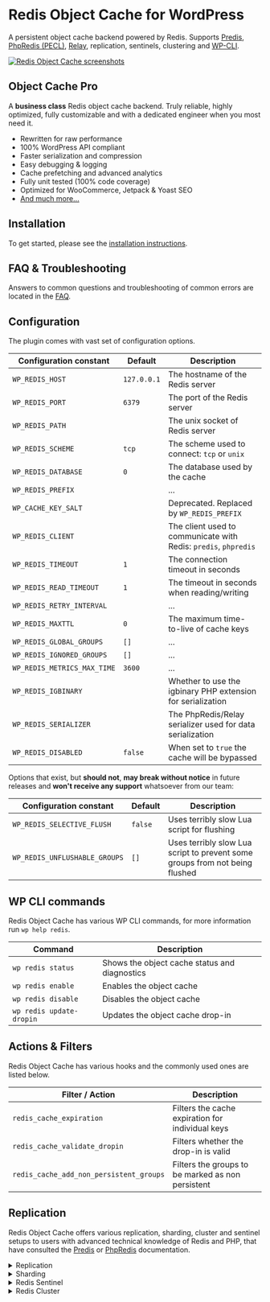 # Redis Object Cache for WordPress

A persistent object cache backend powered by Redis. Supports [Predis](https://github.com/predis/predis/), [PhpRedis (PECL)](https://github.com/phpredis/phpredis), [Relay](https://relaycache.com), replication, sentinels, clustering and [WP-CLI](http://wp-cli.org/).

[![Redis Object Cache screenshots](/.wordpress-org/collage-sm.jpg?raw=true)](/.wordpress-org/collage.png?raw=true)

## Object Cache Pro

A **business class** Redis object cache backend. Truly reliable, highly optimized, fully customizable and with a dedicated engineer when you most need it.

* Rewritten for raw performance
* 100% WordPress API compliant
* Faster serialization and compression
* Easy debugging & logging
* Cache prefetching and advanced analytics
* Fully unit tested (100% code coverage)
* Optimized for WooCommerce, Jetpack & Yoast SEO
* [And much more...](https://objectcache.pro/?ref=oss&amp;utm_source=wp-plugin&amp;utm_medium=readme)

## Installation

To get started, please see the [installation instructions](https://github.com/rhubarbgroup/redis-cache/blob/develop/INSTALL.md).

## FAQ & Troubleshooting

Answers to common questions and troubleshooting of common errors are located in the [FAQ](https://github.com/rhubarbgroup/redis-cache/blob/develop/FAQ.md).

## Configuration

The plugin comes with vast set of configuration options.

| Configuration constant        | Default     | Description                                   |
| ----------------------------- | ----------- | --------------------------------------------- |
| `WP_REDIS_HOST`               | `127.0.0.1` | The hostname of the Redis server |
| `WP_REDIS_PORT`               | `6379`      | The port of the Redis server |
| `WP_REDIS_PATH`               |             | The unix socket of Redis server |
| `WP_REDIS_SCHEME`             | `tcp`       | The scheme used to connect: `tcp` or `unix` |
| `WP_REDIS_DATABASE`           | `0`         | The database used by the cache |
| `WP_REDIS_PREFIX`             |             | ... |
| `WP_CACHE_KEY_SALT`           |             | Deprecated. Replaced by `WP_REDIS_PREFIX` |
| `WP_REDIS_CLIENT`             |             | The client used to communicate with Redis: `predis`, `phpredis` |
| `WP_REDIS_TIMEOUT`            | `1`         | The connection timeout in seconds |
| `WP_REDIS_READ_TIMEOUT`       | `1`         | The timeout in seconds when reading/writing  |
| `WP_REDIS_RETRY_INTERVAL`     |             | ... |
| `WP_REDIS_MAXTTL`             | `0`         | The maximum time-to-live of cache keys |
| `WP_REDIS_GLOBAL_GROUPS`      | `[]`        | ... |
| `WP_REDIS_IGNORED_GROUPS`     | `[]`        | ... |
| `WP_REDIS_METRICS_MAX_TIME`   | `3600`      | ... |
| `WP_REDIS_IGBINARY`           |             | Whether to use the igbinary PHP extension for serialization |
| `WP_REDIS_SERIALIZER`         |             | The PhpRedis/Relay serializer used for data serialization |
| `WP_REDIS_DISABLED`           | `false`     | When set to `true` the cache will be bypassed |

Options that exist, but **should not**, **may break without notice** in future releases and **won't receive any support** whatsoever from our team:

| Configuration constant        | Default     | Description                                   |
| ----------------------------- | ----------- | --------------------------------------------- |
| `WP_REDIS_SELECTIVE_FLUSH`    | `false`     | Uses terribly slow Lua script for flushing    |
| `WP_REDIS_UNFLUSHABLE_GROUPS` | `[]`        | Uses terribly slow Lua script to prevent some groups from not being flushed |

## WP CLI commands

Redis Object Cache has various WP CLI commands, for more information run `wp help redis`.

| Command                  | Description                                   |
| ------------------------ | --------------------------------------------- |
| `wp redis status`        | Shows the object cache status and diagnostics |
| `wp redis enable`        | Enables the object cache                      |
| `wp redis disable`       | Disables the object cache                     |
| `wp redis update-dropin` | Updates the object cache drop-in              |

## Actions & Filters

Redis Object Cache has various hooks and the commonly used ones are listed below.

| Filter / Action                         | Description                                       |
| --------------------------------------- | ------------------------------------------------- |
| `redis_cache_expiration`                | Filters the cache expiration for individual keys  |
| `redis_cache_validate_dropin`           | Filters whether the drop-in is valid              |
| `redis_cache_add_non_persistent_groups` | Filters the groups to be marked as non persistent |

## Replication

Redis Object Cache offers various replication, sharding, cluster and sentinel setups to users with advanced technical knowledge of Redis and PHP, that have consulted the [Predis](https://github.com/predis/predis) or [PhpRedis](https://github.com/phpredis/phpredis) documentation.

<details>
<summary>Replication</summary>

```php
define( 'WP_REDIS_CLIENT', 'predis' );

define( 'WP_REDIS_SERVERS', [
    'tcp://127.0.0.1:6379?database=5&alias=master',
    'tcp://127.0.0.2:6379?database=5&alias=replica-01',
] );
```

</details>

<details>
<summary>Sharding</summary>

```php
define( 'WP_REDIS_CLIENT', 'phpredis' );

define( 'WP_REDIS_SHARDS', [
    'tcp://127.0.0.1:6379?database=10&alias=shard-01',
    'tcp://127.0.0.2:6379?database=10&alias=shard-02',
    'tcp://127.0.0.3:6379?database=10&alias=shard-03',
] );
```

</details>

<details>
<summary>Redis Sentinel</summary>

```php
define( 'WP_REDIS_CLIENT', 'predis' );

define( 'WP_REDIS_SENTINEL', 'my-sentinel' );
define( 'WP_REDIS_SERVERS', [
    'tcp://127.0.0.1:5380',
    'tcp://127.0.0.2:5381',
    'tcp://127.0.0.3:5382',
] );
```

</details>

<details>
<summary>Redis Cluster</summary>

```php
define( 'WP_REDIS_CLUSTER', [
    'tcp://127.0.0.1:6379?alias=node-01',
    'tcp://127.0.0.2:6379?alias=node-02',
    'tcp://127.0.0.3:6379?alias=node-03',
] );
```

</details>
